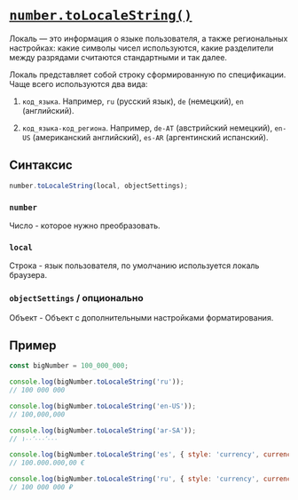 # [`number.toLocaleString()`](../index.md)

Локаль — это информация о языке пользователя, а также региональных настройках: какие символы чисел используются, какие разделители между разрядами считаются стандартными и так далее.

Локаль представляет собой строку сформированную по спецификации. Чаще всего используются два вида:

1. `код_языка`. Например, `ru` (русский язык), `de` (немецкий), `en` (английский).

2. `код_языка-код_региона`. Например, `de-AT` (австрийский немецкий), `en-US` (американский английский), `es-AR` (аргентинский испанский).

## Синтаксис

```js
number.toLocaleString(local, objectSettings);
```

### `number`

Число - которое нужно преобразовать.

### `local`

Строка - язык пользователя, по умолчанию используется локаль браузера.

### `objectSettings` / опционально

Объект - Объект с дополнительными настройками форматирования.

## Пример

```js
const bigNumber = 100_000_000;

console.log(bigNumber.toLocaleString('ru'));
// 100 000 000

console.log(bigNumber.toLocaleString('en-US'));
// 100,000,000

console.log(bigNumber.toLocaleString('ar-SA'));
// ١٠٠٬٠٠٠٬٠٠٠

console.log(bigNumber.toLocaleString('es', { style: 'currency', currency: 'EUR' }));
// 100.000.000,00 €

console.log(bigNumber.toLocaleString('ru', { style: 'currency', currency: 'RUB', minimumFractionDigits: 0 }));
// 100 000 000 ₽
```

